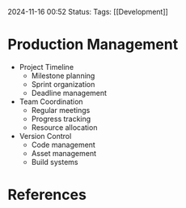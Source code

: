 2024-11-16 00:52
Status: 
Tags: [[Development]] 

# Production Management



- Project Timeline
	- Milestone planning
    - Sprint organization
    - Deadline management
- Team Coordination
    - Regular meetings
    - Progress tracking
    - Resource allocation
- Version Control
    - Code management
    - Asset management
    - Build systems
# References

